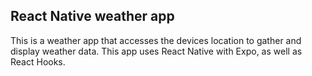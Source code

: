 ## React Native weather app

This is a weather app that accesses the devices location to gather and display weather data. This app uses React Native with Expo, as well as React Hooks.
